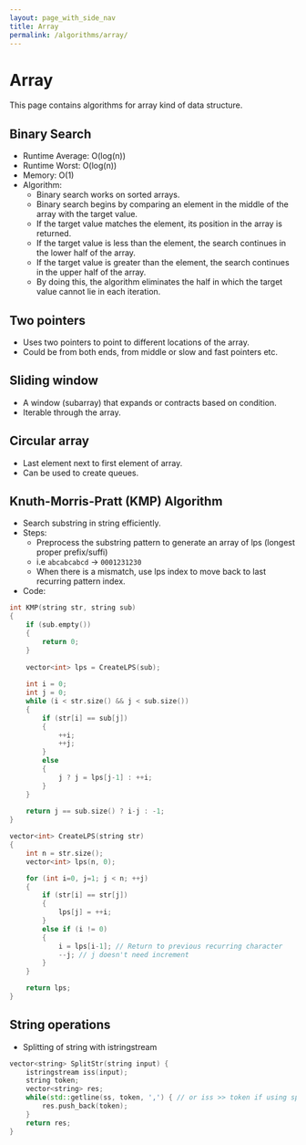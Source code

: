 ```yaml
---
layout: page_with_side_nav
title: Array
permalink: /algorithms/array/
---
```


# Array
This page contains algorithms for array kind of data structure. 

## Binary Search
- Runtime Average: O(log(n))
- Runtime Worst: O(log(n))
- Memory: O(1)
- Algorithm: 
  - Binary search works on sorted arrays. 
  - Binary search begins by comparing an element in the middle of the array with the target value. 
  - If the target value matches the element, its position in the array is returned. 
  - If the target value is less than the element, the search continues in the lower half of the array. 
  - If the target value is greater than the element, the search continues in the upper half of the array. 
  - By doing this, the algorithm eliminates the half in which the target value cannot lie in each iteration.

## Two pointers
- Uses two pointers to point to different locations of the array.
- Could be from both ends, from middle or slow and fast pointers etc.

## Sliding window
- A window (subarray) that expands or contracts based on condition.
- Iterable through the array. 

## Circular array
- Last element next to first element of array.
- Can be used to create queues.

## Knuth-Morris-Pratt (KMP) Algorithm
- Search substring in string efficiently.
- Steps:
  - Preprocess the substring pattern to generate an array of lps (longest proper prefix/suffi)
   - i.e `abcabcabcd` -> `0001231230` 
   - When there is a mismatch, use lps index to move back to last recurring pattern index.
- Code:
```c++
int KMP(string str, string sub)
{
    if (sub.empty())
    {
        return 0;
    }
    
    vector<int> lps = CreateLPS(sub);
    
    int i = 0;
    int j = 0;
    while (i < str.size() && j < sub.size())
    {
        if (str[i] == sub[j])
        {
            ++i; 
            ++j;
        }
        else
        {
            j ? j = lps[j-1] : ++i;
        }
    }
    
    return j == sub.size() ? i-j : -1;
}

vector<int> CreateLPS(string str) 
{
    int n = str.size();
    vector<int> lps(n, 0);

    for (int i=0, j=1; j < n; ++j)
    {
        if (str[i] == str[j])
        {
            lps[j] = ++i;
        }
        else if (i != 0)
        {
            i = lps[i-1]; // Return to previous recurring character
            --j; // j doesn't need increment
        }
    }

    return lps;
}
```

## String operations
- Splitting of string with istringstream
```c++
vector<string> SplitStr(string input) {
    istringstream iss(input);
    string token;
    vector<string> res;
    while(std::getline(ss, token, ',') { // or iss >> token if using space as delimiter)
        res.push_back(token);
    }
    return res;
}
```

